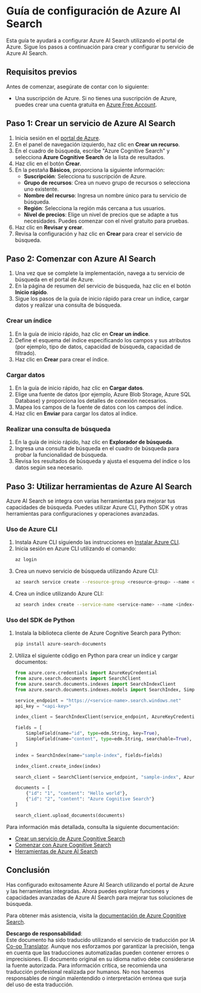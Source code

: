 <!--
CO_OP_TRANSLATOR_METADATA:
{
  "original_hash": "932a1f463f0fcf97090b93b5d0255dff",
  "translation_date": "2025-03-28T10:05:43+00:00",
  "source_file": "00-course-setup\\AzureSearch.md",
  "language_code": "es"
}
-->
# Guía de configuración de Azure AI Search

Esta guía te ayudará a configurar Azure AI Search utilizando el portal de Azure. Sigue los pasos a continuación para crear y configurar tu servicio de Azure AI Search.

## Requisitos previos

Antes de comenzar, asegúrate de contar con lo siguiente:

- Una suscripción de Azure. Si no tienes una suscripción de Azure, puedes crear una cuenta gratuita en [Azure Free Account](https://azure.microsoft.com/free/?wt.mc_id=studentamb_258691).

## Paso 1: Crear un servicio de Azure AI Search

1. Inicia sesión en el [portal de Azure](https://portal.azure.com/?wt.mc_id=studentamb_258691).
2. En el panel de navegación izquierdo, haz clic en **Crear un recurso**.
3. En el cuadro de búsqueda, escribe "Azure Cognitive Search" y selecciona **Azure Cognitive Search** de la lista de resultados.
4. Haz clic en el botón **Crear**.
5. En la pestaña **Básicos**, proporciona la siguiente información:
   - **Suscripción**: Selecciona tu suscripción de Azure.
   - **Grupo de recursos**: Crea un nuevo grupo de recursos o selecciona uno existente.
   - **Nombre del recurso**: Ingresa un nombre único para tu servicio de búsqueda.
   - **Región**: Selecciona la región más cercana a tus usuarios.
   - **Nivel de precios**: Elige un nivel de precios que se adapte a tus necesidades. Puedes comenzar con el nivel gratuito para pruebas.
6. Haz clic en **Revisar y crear**.
7. Revisa la configuración y haz clic en **Crear** para crear el servicio de búsqueda.

## Paso 2: Comenzar con Azure AI Search

1. Una vez que se complete la implementación, navega a tu servicio de búsqueda en el portal de Azure.
2. En la página de resumen del servicio de búsqueda, haz clic en el botón **Inicio rápido**.
3. Sigue los pasos de la guía de inicio rápido para crear un índice, cargar datos y realizar una consulta de búsqueda.

### Crear un índice

1. En la guía de inicio rápido, haz clic en **Crear un índice**.
2. Define el esquema del índice especificando los campos y sus atributos (por ejemplo, tipo de datos, capacidad de búsqueda, capacidad de filtrado).
3. Haz clic en **Crear** para crear el índice.

### Cargar datos

1. En la guía de inicio rápido, haz clic en **Cargar datos**.
2. Elige una fuente de datos (por ejemplo, Azure Blob Storage, Azure SQL Database) y proporciona los detalles de conexión necesarios.
3. Mapea los campos de la fuente de datos con los campos del índice.
4. Haz clic en **Enviar** para cargar los datos al índice.

### Realizar una consulta de búsqueda

1. En la guía de inicio rápido, haz clic en **Explorador de búsqueda**.
2. Ingresa una consulta de búsqueda en el cuadro de búsqueda para probar la funcionalidad de búsqueda.
3. Revisa los resultados de búsqueda y ajusta el esquema del índice o los datos según sea necesario.

## Paso 3: Utilizar herramientas de Azure AI Search

Azure AI Search se integra con varias herramientas para mejorar tus capacidades de búsqueda. Puedes utilizar Azure CLI, Python SDK y otras herramientas para configuraciones y operaciones avanzadas.

### Uso de Azure CLI

1. Instala Azure CLI siguiendo las instrucciones en [Instalar Azure CLI](https://learn.microsoft.com/en-us/cli/azure/install-azure-cli?wt.mc_id=studentamb_258691).
2. Inicia sesión en Azure CLI utilizando el comando:
   ```bash
   az login
   ```
3. Crea un nuevo servicio de búsqueda utilizando Azure CLI:
   ```bash
   az search service create --resource-group <resource-group> --name <service-name> --sku Free
   ```
4. Crea un índice utilizando Azure CLI:
   ```bash
   az search index create --service-name <service-name> --name <index-name> --fields "field1:type, field2:type"
   ```

### Uso del SDK de Python

1. Instala la biblioteca cliente de Azure Cognitive Search para Python:
   ```bash
   pip install azure-search-documents
   ```
2. Utiliza el siguiente código en Python para crear un índice y cargar documentos:
   ```python
   from azure.core.credentials import AzureKeyCredential
   from azure.search.documents import SearchClient
   from azure.search.documents.indexes import SearchIndexClient
   from azure.search.documents.indexes.models import SearchIndex, SimpleField, edm

   service_endpoint = "https://<service-name>.search.windows.net"
   api_key = "<api-key>"

   index_client = SearchIndexClient(service_endpoint, AzureKeyCredential(api_key))

   fields = [
       SimpleField(name="id", type=edm.String, key=True),
       SimpleField(name="content", type=edm.String, searchable=True),
   ]

   index = SearchIndex(name="sample-index", fields=fields)

   index_client.create_index(index)

   search_client = SearchClient(service_endpoint, "sample-index", AzureKeyCredential(api_key))

   documents = [
       {"id": "1", "content": "Hello world"},
       {"id": "2", "content": "Azure Cognitive Search"}
   ]

   search_client.upload_documents(documents)
   ```

Para información más detallada, consulta la siguiente documentación:

- [Crear un servicio de Azure Cognitive Search](https://learn.microsoft.com/en-us/azure/search/search-create-service-portal?wt.mc_id=studentamb_258691)
- [Comenzar con Azure Cognitive Search](https://learn.microsoft.com/en-us/azure/search/search-get-started-portal?wt.mc_id=studentamb_258691)
- [Herramientas de Azure AI Search](https://learn.microsoft.com/en-us/azure/ai-services/agents/how-to/tools/azure-ai-search?tabs=azurecli%2Cpython&pivots=code-examples?wt.mc_id=studentamb_258691)

## Conclusión

Has configurado exitosamente Azure AI Search utilizando el portal de Azure y las herramientas integradas. Ahora puedes explorar funciones y capacidades avanzadas de Azure AI Search para mejorar tus soluciones de búsqueda.

Para obtener más asistencia, visita la [documentación de Azure Cognitive Search](https://learn.microsoft.com/en-us/azure/search/?wt.mc_id=studentamb_258691).

**Descargo de responsabilidad**:  
Este documento ha sido traducido utilizando el servicio de traducción por IA [Co-op Translator](https://github.com/Azure/co-op-translator). Aunque nos esforzamos por garantizar la precisión, tenga en cuenta que las traducciones automatizadas pueden contener errores o imprecisiones. El documento original en su idioma nativo debe considerarse la fuente autorizada. Para información crítica, se recomienda una traducción profesional realizada por humanos. No nos hacemos responsables de ningún malentendido o interpretación errónea que surja del uso de esta traducción.